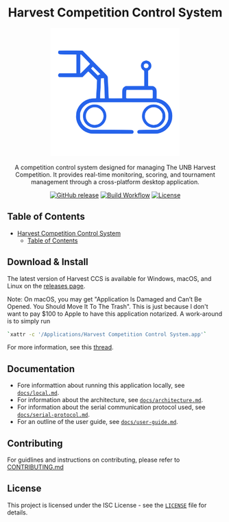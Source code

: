 <p align="center">
  <h1 align="center">Harvest Competition Control System</h1>
  <p align="center">
    <img src="app/src/renderer/src/assets/icon.svg" width="300px"/>
  </p>
  
  <p align="center">A competition control system designed for managing The UNB Harvest Competition. It provides real-time monitoring, scoring, and tournament management through a cross-platform desktop application.</p>
  <p align="center"> 
    <a href="https://github.com/matthew-collett/harvest-ccs/releases/latest" target="_blank"><img alt="GitHub release" src="https://img.shields.io/github/release/matthew-collett/harvest-ccs.svg?logo=github&color=blue"></a>
    <a href="https://github.com/matthew-collett/harvest-ccs/actions?workflow=app" target="_blank"><img alt="Build Workflow" src="https://img.shields.io/github/actions/workflow/status/matthew-collett/harvest-ccs/.github%2Fworkflows%2Fapp.yml?label=build&logo=github"></a>
    <a href="https://github.com/matthew-collett/harvest-ccs/blob/main/LICENSE" target="_blank"><img alt="License" src="https://img.shields.io/github/license/matthew-collett/harvest-ccs?label=license&color=orange"></a>
  </p>
</p>

## Table of Contents

- [Harvest Competition Control System](#harvest-competition-control-system)
  - [Table of Contents](#table-of-contents)

## Download & Install

The latest version of Harvest CCS is available for Windows, macOS, and Linux on the [releases page](https://github.com/matthew-collett/harvest-ccs/releases).

Note: On macOS, you may get "Application Is Damaged and Can’t Be Opened. You Should Move It To The Trash". This is just because I don't want to pay $100 to Apple to have this application notarized. A work-around is to simply run

```bash
`xattr -c '/Applications/Harvest Competition Control System.app'`
```

For more information, see this [thread](https://discussions.apple.com/thread/253714860?sortBy=rank).

## Documentation

- Fore informattion about running this application locally, see [`docs/local.md`](docs/local.md).
- For information about the architecture, see [`docs/architecture.md`](docs/architecture.md).
- For information about the serial communication protocol used, see [`docs/serial-protocol.md`](docs/serial-protocol.md).
- For an outline of the user guide, see [`docs/user-guide.md`](docs/user-guide.md).

## Contributing

For guidlines and instructions on contributing, please refer to [CONTRIBUTING.md](CONTRIBUTING.md)

## License

This project is licensed under the ISC License - see the [`LICENSE`](LICENSE) file for details.
